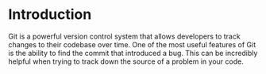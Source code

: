 # Introduction

Git is a powerful version control system that allows developers to track changes to their codebase over time. One of the most useful features of Git is the ability to find the commit that introduced a bug. This can be incredibly helpful when trying to track down the source of a problem in your code.
